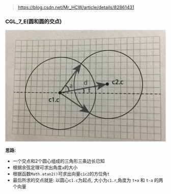 > https://blog.csdn.net/Mr_HCW/article/details/82861431


### CGL_7_E(圆和圆的交点)
![alt](./img/006.png)

**思路:**
- 一个交点和2个圆心组成的三角形三条边长已知
- 根据余弦定理可求出角度`a`的大小
- 根据函数`Math.atan2()`可求出向量`c1c2`的方位角`t`
- 最后所求的交点就是: 以圆心`c1.c`为起点, 大小为`c1.r`,角度为 `t+a` 和 `t-a` 的两个向量


